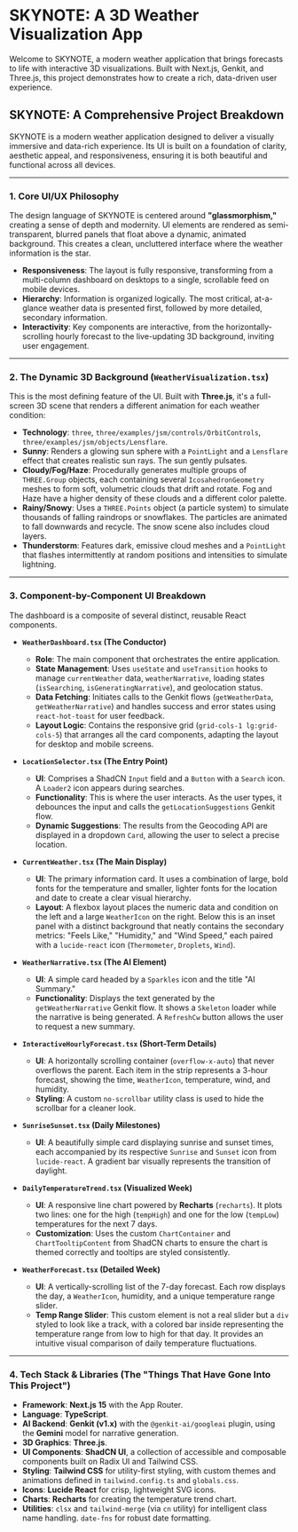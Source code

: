# SKYNOTE: A 3D Weather Visualization App

Welcome to SKYNOTE, a modern weather application that brings forecasts to life with interactive 3D visualizations. Built with Next.js, Genkit, and Three.js, this project demonstrates how to create a rich, data-driven user experience.

## SKYNOTE: A Comprehensive Project Breakdown

SKYNOTE is a modern weather application designed to deliver a visually immersive and data-rich experience. Its UI is built on a foundation of clarity, aesthetic appeal, and responsiveness, ensuring it is both beautiful and functional across all devices.

---

### **1. Core UI/UX Philosophy**

The design language of SKYNOTE is centered around **"glassmorphism,"** creating a sense of depth and modernity. UI elements are rendered as semi-transparent, blurred panels that float above a dynamic, animated background. This creates a clean, uncluttered interface where the weather information is the star.

*   **Responsiveness**: The layout is fully responsive, transforming from a multi-column dashboard on desktops to a single, scrollable feed on mobile devices.
*   **Hierarchy**: Information is organized logically. The most critical, at-a-glance weather data is presented first, followed by more detailed, secondary information.
*   **Interactivity**: Key components are interactive, from the horizontally-scrolling hourly forecast to the live-updating 3D background, inviting user engagement.

---

### **2. The Dynamic 3D Background (`WeatherVisualization.tsx`)**

This is the most defining feature of the UI. Built with **Three.js**, it's a full-screen 3D scene that renders a different animation for each weather condition:

*   **Technology**: `three`, `three/examples/jsm/controls/OrbitControls`, `three/examples/jsm/objects/Lensflare`.
*   **Sunny**: Renders a glowing sun sphere with a `PointLight` and a `Lensflare` effect that creates realistic sun rays. The sun gently pulsates.
*   **Cloudy/Fog/Haze**: Procedurally generates multiple groups of `THREE.Group` objects, each containing several `IcosahedronGeometry` meshes to form soft, volumetric clouds that drift and rotate. Fog and Haze have a higher density of these clouds and a different color palette.
*   **Rainy/Snowy**: Uses a `THREE.Points` object (a particle system) to simulate thousands of falling raindrops or snowflakes. The particles are animated to fall downwards and recycle. The snow scene also includes cloud layers.
*   **Thunderstorm**: Features dark, emissive cloud meshes and a `PointLight` that flashes intermittently at random positions and intensities to simulate lightning.

---

### **3. Component-by-Component UI Breakdown**

The dashboard is a composite of several distinct, reusable React components.

*   **`WeatherDashboard.tsx` (The Conductor)**
    *   **Role**: The main component that orchestrates the entire application.
    *   **State Management**: Uses `useState` and `useTransition` hooks to manage `currentWeather` data, `weatherNarrative`, loading states (`isSearching`, `isGeneratingNarrative`), and geolocation status.
    *   **Data Fetching**: Initiates calls to the Genkit flows (`getWeatherData`, `getWeatherNarrative`) and handles success and error states using `react-hot-toast` for user feedback.
    *   **Layout Logic**: Contains the responsive grid (`grid-cols-1 lg:grid-cols-5`) that arranges all the card components, adapting the layout for desktop and mobile screens.

*   **`LocationSelector.tsx` (The Entry Point)**
    *   **UI**: Comprises a ShadCN `Input` field and a `Button` with a `Search` icon. A `Loader2` icon appears during searches.
    *   **Functionality**: This is where the user interacts. As the user types, it debounces the input and calls the `getLocationSuggestions` Genkit flow.
    *   **Dynamic Suggestions**: The results from the Geocoding API are displayed in a dropdown `Card`, allowing the user to select a precise location.

*   **`CurrentWeather.tsx` (The Main Display)**
    *   **UI**: The primary information card. It uses a combination of large, bold fonts for the temperature and smaller, lighter fonts for the location and date to create a clear visual hierarchy.
    *   **Layout**: A flexbox layout places the numeric data and condition on the left and a large `WeatherIcon` on the right. Below this is an inset panel with a distinct background that neatly contains the secondary metrics: "Feels Like," "Humidity," and "Wind Speed," each paired with a `lucide-react` icon (`Thermometer`, `Droplets`, `Wind`).

*   **`WeatherNarrative.tsx` (The AI Element)**
    *   **UI**: A simple card headed by a `Sparkles` icon and the title "AI Summary."
    *   **Functionality**: Displays the text generated by the `getWeatherNarrative` Genkit flow. It shows a `Skeleton` loader while the narrative is being generated. A `RefreshCw` button allows the user to request a new summary.

*   **`InteractiveHourlyForecast.tsx` (Short-Term Details)**
    *   **UI**: A horizontally scrolling container (`overflow-x-auto`) that never overflows the parent. Each item in the strip represents a 3-hour forecast, showing the time, `WeatherIcon`, temperature, wind, and humidity.
    *   **Styling**: A custom `no-scrollbar` utility class is used to hide the scrollbar for a cleaner look.

*   **`SunriseSunset.tsx` (Daily Milestones)**
    *   **UI**: A beautifully simple card displaying sunrise and sunset times, each accompanied by its respective `Sunrise` and `Sunset` icon from `lucide-react`. A gradient bar visually represents the transition of daylight.

*   **`DailyTemperatureTrend.tsx` (Visualized Week)**
    *   **UI**: A responsive line chart powered by **Recharts** (`recharts`). It plots two lines: one for the high (`tempHigh`) and one for the low (`tempLow`) temperatures for the next 7 days.
    *   **Customization**: Uses the custom `ChartContainer` and `ChartTooltipContent` from ShadCN charts to ensure the chart is themed correctly and tooltips are styled consistently.

*   **`WeatherForecast.tsx` (Detailed Week)**
    *   **UI**: A vertically-scrolling list of the 7-day forecast. Each row displays the day, a `WeatherIcon`, humidity, and a unique temperature range slider.
    *   **Temp Range Slider**: This custom element is not a real slider but a `div` styled to look like a track, with a colored bar inside representing the temperature range from low to high for that day. It provides an intuitive visual comparison of daily temperature fluctuations.

---

### **4. Tech Stack & Libraries (The "Things That Have Gone Into This Project")**

*   **Framework**: **Next.js 15** with the App Router.
*   **Language**: **TypeScript**.
*   **AI Backend**: **Genkit (v1.x)** with the `@genkit-ai/googleai` plugin, using the **Gemini** model for narrative generation.
*   **3D Graphics**: **Three.js**.
*   **UI Components**: **ShadCN UI**, a collection of accessible and composable components built on Radix UI and Tailwind CSS.
*   **Styling**: **Tailwind CSS** for utility-first styling, with custom themes and animations defined in `tailwind.config.ts` and `globals.css`.
*   **Icons**: **Lucide React** for crisp, lightweight SVG icons.
*   **Charts**: **Recharts** for creating the temperature trend chart.
*   **Utilities**: `clsx` and `tailwind-merge` (via `cn` utility) for intelligent class name handling. `date-fns` for robust date formatting.
